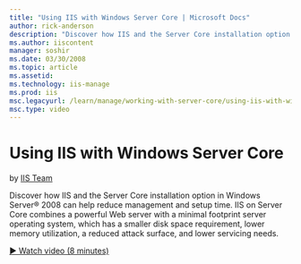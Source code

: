 ```yaml
---
title: "Using IIS with Windows Server Core | Microsoft Docs"
author: rick-anderson
description: "Discover how IIS and the Server Core installation option in Windows Server® 2008 can help reduce management and setup time. IIS on Server Core combines a pow..."
ms.author: iiscontent
manager: soshir
ms.date: 03/30/2008
ms.topic: article
ms.assetid: 
ms.technology: iis-manage
ms.prod: iis
msc.legacyurl: /learn/manage/working-with-server-core/using-iis-with-windows-server-core
msc.type: video
---
```

Using IIS with Windows Server Core
====================
by [IIS Team](https://twitter.com/inetsrv)

Discover how IIS and the Server Core installation option in Windows Server® 2008 can help reduce management and setup time. IIS on Server Core combines a powerful Web server with a minimal footprint server operating system, which has a smaller disk space requirement, lower memory utilization, a reduced attack surface, and lower servicing needs.

[&#9654; Watch video (8 minutes)](https://channel9.msdn.com/Blogs/IIS-NET-Site-Videos/using-iis-with-windows-server-core)